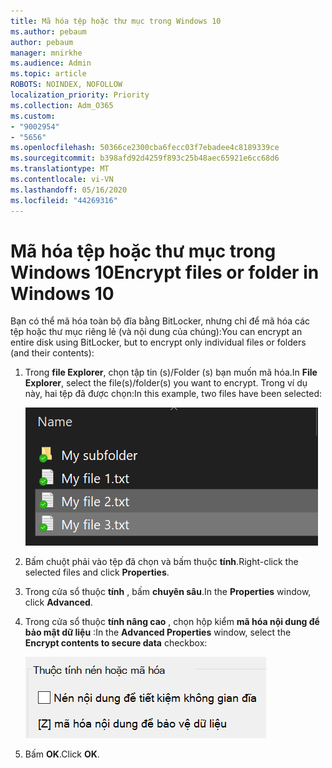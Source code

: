 ```yaml
---
title: Mã hóa tệp hoặc thư mục trong Windows 10
ms.author: pebaum
author: pebaum
manager: mnirkhe
ms.audience: Admin
ms.topic: article
ROBOTS: NOINDEX, NOFOLLOW
localization_priority: Priority
ms.collection: Adm_O365
ms.custom:
- "9002954"
- "5656"
ms.openlocfilehash: 50366ce2300cba6fecc03f7ebadee4c8189339ce
ms.sourcegitcommit: b398afd92d4259f893c25b48aec65921e6cc68d6
ms.translationtype: MT
ms.contentlocale: vi-VN
ms.lasthandoff: 05/16/2020
ms.locfileid: "44269316"
---
```

# <a name="encrypt-files-or-folder-in-windows-10"></a><span data-ttu-id="02e9c-102">Mã hóa tệp hoặc thư mục trong Windows 10</span><span class="sxs-lookup"><span data-stu-id="02e9c-102">Encrypt files or folder in Windows 10</span></span>

<span data-ttu-id="02e9c-103">Bạn có thể mã hóa toàn bộ đĩa bằng BitLocker, nhưng chỉ để mã hóa các tệp hoặc thư mục riêng lẻ (và nội dung của chúng):</span><span class="sxs-lookup"><span data-stu-id="02e9c-103">You can encrypt an entire disk using BitLocker, but to encrypt only individual files or folders (and their contents):</span></span>

1. <span data-ttu-id="02e9c-104">Trong **file Explorer**, chọn tập tin (s)/Folder (s) bạn muốn mã hóa.</span><span class="sxs-lookup"><span data-stu-id="02e9c-104">In **File Explorer**, select the file(s)/folder(s) you want to encrypt.</span></span> <span data-ttu-id="02e9c-105">Trong ví dụ này, hai tệp đã được chọn:</span><span class="sxs-lookup"><span data-stu-id="02e9c-105">In this example, two files have been selected:</span></span>

    ![Chọn tập tin hoặc thư mục để mã hóa](media/select-for-encrypting.png)

2. <span data-ttu-id="02e9c-107">Bấm chuột phải vào tệp đã chọn và bấm thuộc **tính**.</span><span class="sxs-lookup"><span data-stu-id="02e9c-107">Right-click the selected files and click **Properties**.</span></span>

3. <span data-ttu-id="02e9c-108">Trong cửa sổ thuộc **tính** , bấm **chuyên sâu**.</span><span class="sxs-lookup"><span data-stu-id="02e9c-108">In the **Properties** window, click **Advanced**.</span></span>

4. <span data-ttu-id="02e9c-109">Trong cửa sổ thuộc **tính nâng cao** , chọn hộp kiểm **mã hóa nội dung để bảo mật dữ liệu** :</span><span class="sxs-lookup"><span data-stu-id="02e9c-109">In the **Advanced Properties** window, select the **Encrypt contents to secure data** checkbox:</span></span>

    ![Mã hóa nội dung](media/encrypt-contents.png)

5. <span data-ttu-id="02e9c-111">Bấm **OK**.</span><span class="sxs-lookup"><span data-stu-id="02e9c-111">Click **OK**.</span></span>
